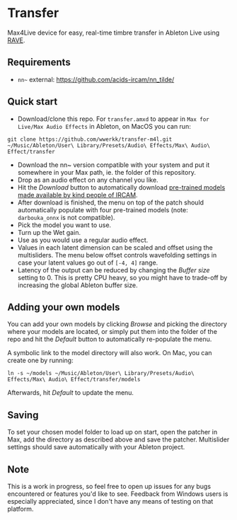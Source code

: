 # Transfer
Max4Live device for easy, real-time timbre transfer in Ableton Live using [RAVE](https://github.com/acids-ircam/RAVE).
## Requirements
- ``nn~`` external: https://github.com/acids-ircam/nn_tilde/
## Quick start
- Download/clone this repo. For ``transfer.amxd`` to appear in ``Max for Live/Max Audio Effects`` in Ableton, on MacOS you can run:
```
git clone https://github.com/wwerkk/transfer-m4l.git ~/Music/Ableton/User\ Library/Presets/Audio\ Effects/Max\ Audio\ Effect/transfer
```
- Download the nn~ version compatible with your system and put it somewhere in your Max path, ie. the folder of this repository.
- Drop as an audio effect on any channel you like.
- Hit the *Download* button to automatically download [pre-trained models made available by kind people of IRCAM](https://acids-ircam.github.io/rave_models_download).
- After download is finished, the menu on top of the patch should automatically populate with four pre-trained models (note: ``darbouka_onnx`` is not compatible).
- Pick the model you want to use.
- Turn up the Wet gain.
- Use as you would use a regular audio effect.
- Values in each latent dimension can be scaled and offset using the multisliders. The menu below offset controls wavefolding settings in case your latent values go out of ``[-4, 4]`` range.
- Latency of the output can be reduced by changing the *Buffer size* setting to 0. This is pretty CPU heavy, so you might have to trade-off by increasing the global Ableton buffer size.
## Adding your own models
You can add your own models by clicking *Browse* and picking the directory where your models are located, or simply put them into the folder of the repo and hit the *Default* button to automatically re-populate the menu.

A symbolic link to the model directory will also work. On Mac, you can create one by running:
```
ln -s ~/models ~/Music/Ableton/User\ Library/Presets/Audio\ Effects/Max\ Audio\ Effect/transfer/models
```
Afterwards, hit *Default* to update the menu.

## Saving
To set your chosen model folder to load up on start, open the patcher in Max, add the directory as described above and save the patcher.
Multislider settings should save automatically with your Ableton project.


## Note
This is a work in progress, so feel free to open up issues for any bugs encountered or features you'd like to see. Feedback from Windows users is especially appreciated, since I don't have any means of testing on that platform.
